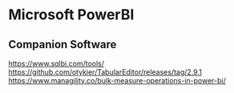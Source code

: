 # Microsoft PowerBI
## Companion Software
https://www.sqlbi.com/tools/
https://github.com/otykier/TabularEditor/releases/tag/2.9.1
https://www.managility.co/bulk-measure-operations-in-power-bi/
